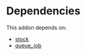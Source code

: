 # Dependencies

This addon depends on:

- [stock](../../../../../oca-ocb-warehouse/odoo-bringout-oca-ocb-stock)
- [queue_job](../../../../../oca-technical/odoo-bringout-oca-queue-queue_job)
